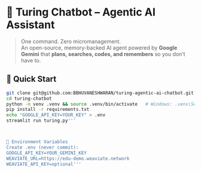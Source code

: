 # 🤖 Turing Chatbot – Agentic AI Assistant

> One command. Zero micromanagement.  
> An open-source, memory-backed AI agent powered by **Google Gemini** that **plans, searches, codes, and remembers** so you don’t have to.

## 🚀 Quick Start

```bash
git clone git@github.com:BBHUVANESHWARAN/turing-agentic-ai-chatbot.git
cd turing-chatbot
python -m venv .venv && source .venv/bin/activate   # Windows: .venv\Scripts\activate
pip install -r requirements.txt
echo "GOOGLE_API_KEY=YOUR_KEY" > .env
streamlit run turing.py'''



🔑 Environment Variables
Create .env (never commit):
GOOGLE_API_KEY=YOUR_GEMINI_KEY
WEAVIATE_URL=https://edu-demo.weaviate.network
WEAVIATE_API_KEY=optional'''
